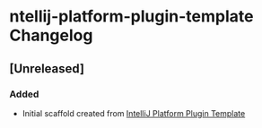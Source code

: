 <!-- Keep a Changelog guide -> https://keepachangelog.com -->

# ntellij-platform-plugin-template Changelog

## [Unreleased]
### Added
- Initial scaffold created from [IntelliJ Platform Plugin Template](https://github.com/JetBrains/intellij-platform-plugin-template)
